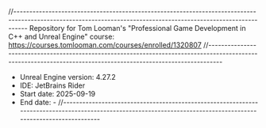 //----------------------------------------------------------------------------------------------------------------------------------------------------------------
Repository for Tom Looman's "Professional Game Development in C++ and Unreal Engine" course: https://courses.tomlooman.com/courses/enrolled/1320807
//----------------------------------------------------------------------------------------------------------------------------------------------------------------
  - Unreal Engine version: 4.27.2
  - IDE: JetBrains Rider
  - Start date: 2025-09-19
  - End date: -
//----------------------------------------------------------------------------------------------------------------------------------------------------------------
